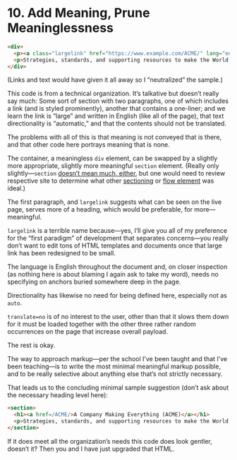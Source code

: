 # 10. Add Meaning, Prune Meaninglessness

```html
<div>
  <p><a class="largelink" href="https://www.example.com/ACME/" lang="en" dir="auto" translate="no">A Company Making Everything (ACME)</a></p>
  <p>Strategies, standards, and supporting resources to make the World great again.</p>
</div>
```

(Links and text would have given it all away so I “neutralized” the sample.)

This code is from a technical organization. It’s talkative but doesn’t really say much: Some sort of section with two paragraphs, one of which includes a link (and is styled prominently), another that contains a one-liner; and we learn the link is “large” and written in English (like all of the page), that text directionality is “automatic,” and that the contents should not be translated.

The problems with all of this is that meaning is not conveyed that is there, and that other code here portrays meaning that is none.

The container, a meaningless `div` element, can be swapped by a slightly more appropriate, slightly more meaningful `section` element. (Really only slightly—`section` [doesn’t mean much, either](https://html.spec.whatwg.org/multipage/sections.html#the-section-element), but one would need to review respective site to determine what other [sectioning](https://html.spec.whatwg.org/multipage/dom.html#sectioning-content-2) or [flow element](https://html.spec.whatwg.org/multipage/dom.html#flow-content) was ideal.)

The first paragraph, and `largelink` suggests what can be seen on the live page, serves more of a heading, which would be preferable, for more—meaningful.

`largelink` is a terrible name because—yes, I’ll give you all of my preference for the “first paradigm” of development that separates concerns—you really don’t want to edit tons of HTML templates and documents once that large link has been redesigned to be small.

The language is English throughout the document and, on closer inspection (as nothing here is about blaming I again ask to take my word), needs no specifying on anchors buried somewhere deep in the page.

Directionality has likewise no need for being defined here, especially not as `auto`.

`translate=no` is of no interest to the user, other than that it slows them down for it must be loaded together with the other three rather random occurrences on the page that increase overall payload.

The rest is okay.

The way to approach markup—per the school I’ve been taught and that I’ve been teaching—is to write the most minimal meaningful markup possible, and to be really selective about anything else that’s not strictly necessary.

That leads us to the concluding minimal sample suggestion (don’t ask about the necessary heading level here):

```html
<section>
  <h1><a href=/ACME/>A Company Making Everything (ACME)</a></h1>
  <p>Strategies, standards, and supporting resources to make the World great again.
</section>
```

If it does meet all the organization’s needs this code does look gentler, doesn’t it? Then you and I have just upgraded that HTML.